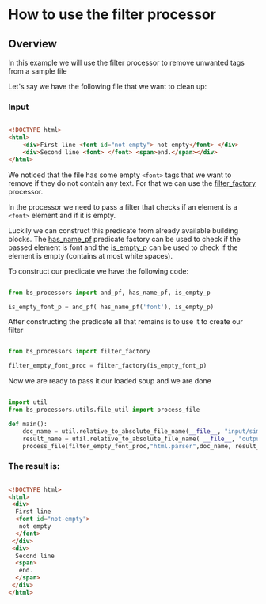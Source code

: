 # How to use the filter processor

## Overview
In this example we will use the filter processor to remove unwanted tags from a sample file

Let's say we have the following file that we want to clean up:

### Input

```html

<!DOCTYPE html>
<html>
    <div>First line <font id="not-empty"> not empty</font> </div>
    <div>Second line <font> </font> <span>end.</span></div>
</html>

```

We noticed that the file has some empty `<font>` tags that we want to remove if they do not contain any
text. For that we can use the
[filter_factory](bs-processors/bs_processors/generic_processors.html#bs_processors.generic_processors.filter_factory)
processor.

In the processor we need to pass a filter that checks if an element is a `<font>` element and if it is empty.

Luckily we can construct this predicate from already available building blocks.
The [has_name_pf](bs-processors/bs_processors/predicate.html#bs_processors.predicate.has_name_pf) predicate factory can
be used to check if the passed element is font and the
[is_empty_p](bs-processors/bs_processors/predicate.html#bs_processors.predicate.is_empty_p) can be used to check if
the element is empty (contains at most white spaces).

To construct our predicate we have the following code:

```python

from bs_processors import and_pf, has_name_pf, is_empty_p

is_empty_font_p = and_pf( has_name_pf('font'), is_empty_p)

```

After constructing the predicate all that remains is to use it to create our filter


```python

from bs_processors import filter_factory

filter_empty_font_proc = filter_factory(is_empty_font_p)

```

Now we are ready to pass it our loaded soup and we are done


```python

import util
from bs_processors.utils.file_util import process_file

def main():
    doc_name = util.relative_to_absolute_file_name(__file__, "input/simple_filter.html")
    result_name = util.relative_to_absolute_file_name( __file__, "output/simple_filter_result.html")
    process_file(filter_empty_font_proc,"html.parser",doc_name, result_name)

```

### The result is:

```html

<!DOCTYPE html>
<html>
 <div>
  First line
  <font id="not-empty">
   not empty
  </font>
 </div>
 <div>
  Second line
  <span>
   end.
  </span>
 </div>
</html>

```

